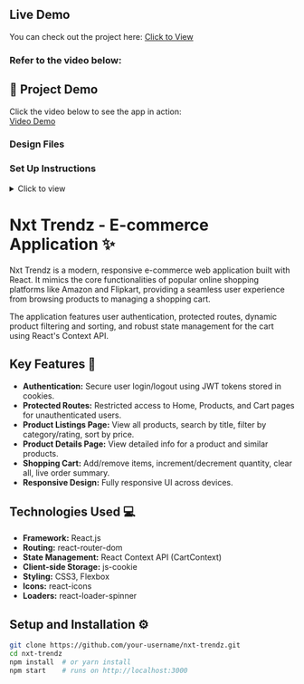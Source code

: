 ## Live Demo

You can check out the project here: 
[Click to View](https://vamshi4v1.ccbp.tech/login)

### Refer to the video below:

## 🎥 Project Demo
Click the video below to see the app in action:  
[Video Demo](https://assets.ccbp.in/frontend/content/react-js/nxt-trendz-cart-features-output.mp4)

### Design Files

### Set Up Instructions

<details>
<summary>Click to view</summary>

- Download dependencies by running `npm install`
- Start up the app using `npm start`
</details>

# Nxt Trendz - E-commerce Application ✨
Nxt Trendz is a modern, responsive e-commerce web application built with React. It mimics the core functionalities of popular online shopping platforms like Amazon and Flipkart, providing a seamless user experience from browsing products to managing a shopping cart.

The application features user authentication, protected routes, dynamic product filtering and sorting, and robust state management for the cart using React's Context API.

## Key Features 🚀
- **Authentication:** Secure user login/logout using JWT tokens stored in cookies.
- **Protected Routes:** Restricted access to Home, Products, and Cart pages for unauthenticated users.
- **Product Listings Page:** View all products, search by title, filter by category/rating, sort by price.
- **Product Details Page:** View detailed info for a product and similar products.
- **Shopping Cart:** Add/remove items, increment/decrement quantity, clear all, live order summary.
- **Responsive Design:** Fully responsive UI across devices.

## Technologies Used 💻
- **Framework:** React.js  
- **Routing:** react-router-dom  
- **State Management:** React Context API (CartContext)  
- **Client-side Storage:** js-cookie  
- **Styling:** CSS3, Flexbox  
- **Icons:** react-icons  
- **Loaders:** react-loader-spinner  

## Setup and Installation ⚙️
```bash
git clone https://github.com/your-username/nxt-trendz.git
cd nxt-trendz
npm install  # or yarn install
npm start    # runs on http://localhost:3000

